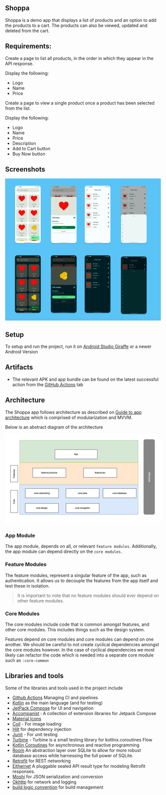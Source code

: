 ## Shoppa

Shoppa is a demo app that displays a list of products and an option to add the products to a cart.
The products can also be viewed, updated and deleted from the cart.

## Requirements:

Create a page to list all products, in the order in which they appear in the API response.

Display the following:

- Logo
- Name
- Price

Create a page to view a single product once a product has been selected from the list.

Display the following:

- Logo
- Name
- Price
- Description
- Add to Cart button
- Buy Now button


## Screenshots
![Architecture](images/screenshots.png)


## Setup

To setup and run the project, run it
on [Android Studio Giraffe](https://developer.android.com/studio) or a newer Android Version

## Artifacts
- The relevant APK and app bundle can be found on the latest successful action from the [GitHub Actions](https://github.com/rbichage/shoppa/actions) tab

## Architecture

The Shoppa app follows architecture as described on
[Guide to app architecture](https://developer.android.com/topic/architecture)
which is comprised of modularization and MVVM.

Below is an abstract diagram of the architecture

![Architecture](images/arch.png)

### App Module

The app module, depends on all, or relevant `feature modules`. Additionally, the app module can
depend directly on the `core modules`.

### Feature Modules

The feature modules, represent a singular feature of the app, such as authentication. It allows us
to decouple the features from the app itself and test these in isolation.

> It is important to note that no feature modules should ever depend on other feature modules.

### Core Modules

The core modules include code that is common amongst features, and other core modules. This includes
things such as the design system.

Features depend on core modules and core modules can depend on one another. We should be careful to
not create cyclical dependencies amongst the core modules however.
In the case of cyclical dependencies we most likely can refactor the code which is needed into a
separate core module such as `:core-common`

## Libraries and tools

Some of the libraries and tools used in the project include
- [Github Actions](https://docs.github.com/en/actions/learn-github-actions/understanding-github-actions) Managing CI and pipelines
- [Kotlin](https://developer.android.com/kotlin?gclid=Cj0KCQjwoK2mBhDzARIsADGbjeoMVO2Ww0zuUmtQGg8DUqVSPDWhBPGC8vGmtx1GOrh6ZpfoOFIEbKcaAoH1EALw_wcB&gclsrc=aw.ds)
  as the main language (and for testing)
- [JetPack Compose](https://developer.android.com/jetpack/compose?gclid=Cj0KCQjwoK2mBhDzARIsADGbjepwqpW6sXqc0B5GpGglo6zv7XivC252sRc1vbv5HR9Ao--GzmRNKf4aAqPFEALw_wcB&gclsrc=aw.ds)
  for UI and navigation
- [Accompanist](https://github.com/google/accompanist) : A collection of extension libraries for
  Jetpack Compose
- [Material Icons](https://developer.android.com/jetpack/compose/graphics/images/material)
- [Coil](https://coil-kt.github.io/coil/compose/) - For image loading
- [Hilt](https://developer.android.com/training/dependency-injection/hilt-android) for dependency
  injection
- [Junit](https://developer.android.com/training/testing/local-tests) - For unit testing
- [Turbine](https://github.com/cashapp/turbine) - Turbine is a small testing library for
  kotlinx.coroutines Flow
- [Kotlin Coroutines](https://kotlinlang.org/docs/coroutines-overview.html) for asynchronous and
  reactive programming
- [Room](https://developer.android.com/jetpack/androidx/releases/room) An abstraction layer over
  SQLite to allow for more robust database access while harnessing the full power of SQLite.
- [Retrofit](https://square.github.io/retrofit/) for REST networking
- [Eithernet](https://github.com/slackhq/EitherNet) A pluggable sealed API result type for modeling
  Retrofit responses.
- [Moshi](https://github.com/square/moshi) for JSON serialization and conversion
- [Okhttp](https://square.github.io/okhttp/) for network and logging
- [build logic convention](https://medium.com/@amsavarthan/unlocking-reusability-in-gradle-how-to-use-kotlin-written-convention-plugins-11b95cb008ef)
  for build management